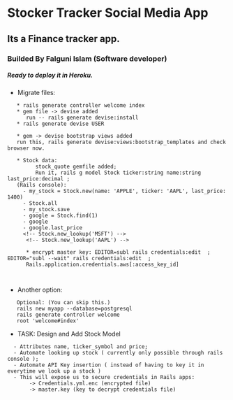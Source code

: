 # Stocker Tracker Social Media App

## Its a Finance tracker app.


### Builded By Falguni Islam (Software developer)

##### Ready to deploy it in Heroku.


* Migrate files:
```
   * rails generate controller welcome index
   * gem file -> devise added
      run -- rails generate devise:install
   * rails generate devise USER

   * gem -> devise bootstrap views added
   run this, rails generate devise:views:bootstrap_templates and check browser now.

   * Stock data:  
         stock_quote gemfile added;
         Run it, rails g model Stock ticker:string name:string last_price:decimal ;
   (Rails console):
     - my_stock = Stock.new(name: 'APPLE', ticker: 'AAPL', last_price: 1400)
     - Stock.all
     - my_stock.save
     - google = Stock.find(1)
     - google
     - google.last_price
     <!-- Stock.new_lookup('MSFT') -->
      <!-- Stock.new_lookup('AAPL') -->

      * encrypt master key: EDITOR=subl rails credentials:edit  ; EDITOR="subl --wait" rails credentials:edit  ;
      Rails.application.credentials.aws[:access_key_id]



```
* Another option:

```
   Optional: (You can skip this.)
   rails new myapp --database=postgresql
   rails generate controller welcome
   root 'welcome#index'

```

* TASK: Design and Add Stock Model

```
  - Attributes name, ticker_symbol and price;
  - Automate looking up stock ( currently only possible through rails console );
  - Automate API Key insertion ( instead of having to key it in everytime we look up a stock )
  - This will expose us to secure credentials in Rails apps:
       -> Credentials.yml.enc (encrypted file)
       -> master.key (key to decrypt credentials file)

```


